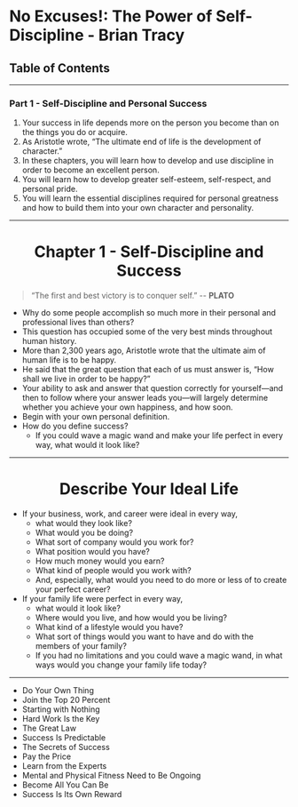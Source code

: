 # No Excuses!: The Power of Self-Discipline - Brian Tracy

## Table of Contents

---

### Part 1 - Self-Discipline and Personal Success

1. Your success in life depends more on the person you become than on the things you do or acquire.
2. As Aristotle wrote, “The ultimate end of life is the development of character.”
3. In these chapters, you will learn how to develop and use discipline in order to become an excellent person.
4. You will learn how to develop greater self-esteem, self-respect, and personal pride.
5. You will learn the essential disciplines required for personal greatness and how to build them into your own character and personality.

---

<h1 align=center>Chapter 1 - Self-Discipline and Success</h1>

> “The first and best victory is to conquer self.” -- **PLATO**

- Why do some people accomplish so much more in their personal and professional lives than others?
- This question has occupied some of the very best minds throughout human history.
- More than 2,300 years ago, Aristotle wrote that the ultimate aim of human life is to be happy.
- He said that the great question that each of us must answer is, “How shall we live in order to be happy?”
- Your ability to ask and answer that question correctly for yourself—and then to follow where your answer leads you—will largely determine whether you achieve your own happiness, and how soon.
- Begin with your own personal definition.
- How do you define success?
  - If you could wave a magic wand and make your life perfect in every way, what would it look like?

---

<h1 align=center>Describe Your Ideal Life</h1>

- If your business, work, and career were ideal in every way,
  - what would they look like?
  - What would you be doing?
  - What sort of company would you work for?
  - What position would you have?
  - How much money would you earn?
  - What kind of people would you work with?
  - And, especially, what would you need to do more or less of to create your perfect career?
- If your family life were perfect in every way,
  - what would it look like?
  - Where would you live, and how would you be living?
  - What kind of a lifestyle would you have?
  - What sort of things would you want to have and do with the members of your family?
  - If you had no limitations and you could wave a magic wand, in what ways would you change your family life today?

---
  - Do Your Own Thing
  - Join the Top 20 Percent
  - Starting with Nothing 
  - Hard Work Is the Key
  - The Great Law 
  - Success Is Predictable
  - The Secrets of Success
  - Pay the Price
  - Learn from the Experts
  - Mental and Physical Fitness Need to Be Ongoing
  - Become All You Can Be
  - Success Is Its Own Reward














